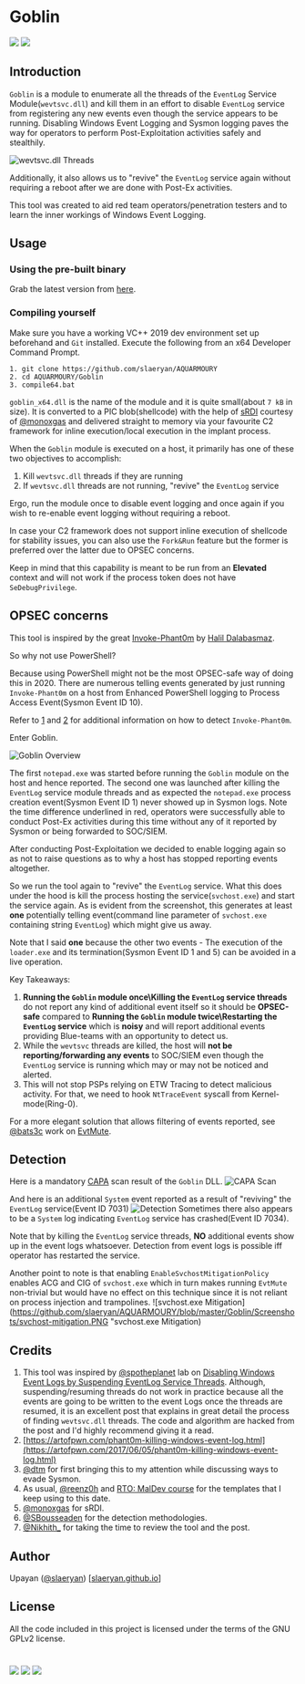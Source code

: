 # Goblin
[![](https://img.shields.io/badge/Category-Defense%20Evasion-E5A505?style=flat-square)]() [![](https://img.shields.io/badge/Language-C%20%2f%20C++%20%2f%20Python3-E5A505?style=flat-square)]()

## Introduction
`Goblin` is a module to enumerate all the threads of the `EventLog` Service Module(`wevtsvc.dll`) and kill them in an effort to disable `EventLog` service from registering any new events even though the service appears to be running. Disabling Windows Event Logging and Sysmon logging paves the way for operators to perform Post-Exploitation activities safely and stealthily.

![wevtsvc.dll Threads](https://github.com/slaeryan/AQUARMOURY/blob/master/Goblin/Screenshots/evtlog-threads.PNG "wevtsvc.dll Threads")

Additionally, it also allows us to "revive" the `EventLog` service again without requiring a reboot after we are done with Post-Ex activities.

This tool was created to aid red team operators/penetration testers and to learn the inner workings of Windows Event Logging.

## Usage
### Using the pre-built binary
Grab the latest version from [here](https://github.com/slaeryan/AQUARMOURY/releases).
### Compiling yourself
Make sure you have a working VC++ 2019 dev environment set up beforehand and `Git` installed. Execute the following from an x64 Developer Command Prompt.
```
1. git clone https://github.com/slaeryan/AQUARMOURY
2. cd AQUARMOURY/Goblin
3. compile64.bat
```

`goblin_x64.dll` is the name of the module and it is quite small(about `7 kB` in size). It is converted to a PIC blob(shellcode) with the help of [sRDI](https://github.com/monoxgas/sRDI) courtesy of [@monoxgas](https://twitter.com/monoxgas?lang=en) and delivered straight to memory via your favourite C2 framework for inline execution/local execution in the implant process.

When the `Goblin` module is executed on a host, it primarily has one of these two objectives to accomplish:
1. Kill `wevtsvc.dll` threads if they are running
2. If `wevtsvc.dll` threads are not running, "revive" the `EventLog` service

Ergo, run the module once to disable event logging and once again if you wish to re-enable event logging without requiring a reboot.

In case your C2 framework does not support inline execution of shellcode for stability issues, you can also use the `Fork&Run` feature but the former is preferred over the latter due to OPSEC concerns.

Keep in mind that this capability is meant to be run from an **Elevated** context and will not work if the process token does not have `SeDebugPrivilege`.

## OPSEC concerns
This tool is inspired by the great [Invoke-Phant0m](https://github.com/hlldz/Invoke-Phant0m) by [Halil Dalabasmaz](https://twitter.com/hlldz).

So why not use PowerShell?

Because using PowerShell might not be the most OPSEC-safe way of doing this in 2020. There are numerous telling events generated by just running `Invoke-Phant0m` on a host from Enhanced PowerShell logging to Process Access Event(Sysmon Event ID 10).

Refer to [1](https://twitter.com/inzlain/status/867172350457925632/photo/1) and [2](https://malwarenailed.blogspot.com/2017/10/update-to-hunting-mimikatz-using-sysmon.html) for additional information on how to detect `Invoke-Phant0m`.

Enter Goblin.

![Goblin Overview](https://github.com/slaeryan/AQUARMOURY/blob/master/Goblin/Screenshots/overview.PNG "Goblin Overview")

The first `notepad.exe` was started before running the `Goblin` module on the host and hence reported. The second one was launched after killing the `EventLog` service module threads and as expected the `notepad.exe` process creation event(Sysmon Event ID 1) never showed up in Sysmon logs. Note the time difference underlined in red, operators were successfully able to conduct Post-Ex activities during this time without any of it reported by Sysmon or being forwarded to SOC/SIEM.

After conducting Post-Exploitation we decided to enable logging again so as not to raise questions as to why a host has stopped reporting events altogether.

So we run the tool again to "revive" the `EventLog` service. What this does under the hood is kill the process hosting the service(`svchost.exe`) and start the service again.
As is evident from the screenshot, this generates at least **one** potentially telling event(command line parameter of `svchost.exe` containing string `EventLog`) which might give us away. 

Note that I said **one** because the other two events - The execution of the `loader.exe` and its termination(Sysmon Event ID 1 and 5) can be avoided in a live operation.

Key Takeaways:
1) **Running the `Goblin` module once\Killing the `EventLog` service threads** do not report any kind of additional event itself so it should be **OPSEC-safe** compared to **Running the `Goblin` module twice\Restarting the `EventLog` service** which is **noisy** and will report additional events providing Blue-teams with an opportunity to detect us.
2) While the `wevtsvc` threads are killed, the host will **not be reporting/forwarding any events** to SOC/SIEM even though the `EventLog` service is running which may or may not be noticed and alerted.
3) This will not stop PSPs relying on ETW Tracing to detect malicious activity. For that, we need to hook `NtTraceEvent` syscall from Kernel-mode(Ring-0).

For a more elegant solution that allows filtering of events reported, see [@bats3c](https://twitter.com/_batsec_) work on [EvtMute](https://github.com/bats3c/EvtMute).

## Detection
Here is a mandatory [CAPA](https://github.com/fireeye/capa) scan result of the `Goblin` DLL.
![CAPA Scan](https://github.com/slaeryan/AQUARMOURY/blob/master/Goblin/Screenshots/capa.PNG "CAPA Scan")

And here is an additional `System` event reported as a result of "reviving" the `EventLog` service(Event ID 7031)
![Detection](https://github.com/slaeryan/AQUARMOURY/blob/master/Goblin/Screenshots/detection.PNG "Detection")
Sometimes there also appears to be a `System` log indicating `EventLog` service has crashed(Event ID 7034).

Note that by killing the `EventLog` service threads, **NO** additional events show up in the event logs whatsoever. Detection from event logs is possible iff operator has restarted the service.

Another point to note is that enabling `EnableSvchostMitigationPolicy` enables ACG and CIG of `svchost.exe` which in turn makes running `EvtMute` non-trivial but would have no effect on this technique since it is not reliant on process injection and trampolines.
![svchost.exe Mitigation](https://github.com/slaeryan/AQUARMOURY/blob/master/Goblin/Screenshots/svchost-mitigation.PNG "svchost.exe Mitigation)

## Credits
1. This tool was inspired by [@spotheplanet](https://twitter.com/spotheplanet) lab on [Disabling Windows Event Logs by Suspending EventLog Service Threads](https://www.ired.team/offensive-security/defense-evasion/disabling-windows-event-logs-by-suspending-eventlog-service-threads). Although, suspending/resuming threads do not work in practice because all the events are going to be written to the event Logs once the threads are resumed, it is an excellent post that explains in great detail the process of finding `wevtsvc.dll` threads. The code and algorithm are hacked from the post and I'd highly recommend giving it a read.
2. [https://artofpwn.com/phant0m-killing-windows-event-log.html](https://artofpwn.com/2017/06/05/phant0m-killing-windows-event-log.html)
3. [@dtm](https://twitter.com/0x00dtm) for first bringing this to my attention while discussing ways to evade Sysmon.
4. As usual, [@reenz0h](https://twitter.com/Sektor7Net) and [RTO: MalDev course](https://institute.sektor7.net/red-team-operator-malware-development-essentials) for the templates that I keep using to this date.
5. [@monoxgas](https://twitter.com/monoxgas?lang=en) for sRDI.
6. [@SBousseaden](https://twitter.com/sbousseaden) for the detection methodologies.
7. [@Nikhith_](https://twitter.com/Nikhith_) for taking the time to review the tool and the post.

## Author
Upayan ([@slaeryan](https://twitter.com/slaeryan)) [[slaeryan.github.io](https://slaeryan.github.io)]

## License
All the code included in this project is licensed under the terms of the GNU GPLv2 license.

#

[![](https://img.shields.io/badge/slaeryan.github.io-E5A505?style=flat-square)](https://slaeryan.github.io) [![](https://img.shields.io/badge/twitter-@slaeryan-00aced?style=flat-square&logo=twitter&logoColor=white)](https://twitter.com/slaeryan) [![](https://img.shields.io/badge/linkedin-@UpayanSaha-0084b4?style=flat-square&logo=linkedin&logoColor=white)](https://www.linkedin.com/in/upayan-saha-404881192/)
